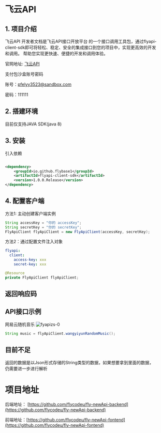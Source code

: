 # 飞云API

## 1. 项目介绍

飞云API 开发者文档是飞云API接口开放平台 的一个接口调用工具包，通过flyapi-client-sdk即可将轻松、稳定、安全的集成接口到您的项目中，实现更高效的开发和调用。
帮助您实现更快速、便捷的开发和调用体验。

官网地址: [飞云API](http://39.104.23.173/)

支付包沙盒账号密码

账号：pfelyy3523@sandbox.com

密码：111111

## 2. 搭建环境

目前仅支持JAVA SDK(java 8)

## 3. 安装

引入依赖

```xml

<dependency>
    <groupId>io.github.flybase1</groupId>
    <artifactId>flyapi-client-sdk</artifactId>
    <version>1.0.0.Release</version>
</dependency>
```

## 4. 配置客户端

方法1: 主动创建客户端实例

```java
String accessKey = "你的 accessKey";
String secretKey = "你的 secretKey";
FlyApiClient flyApiClient = new FlyApiClient(accessKey, secretKey);
```

方法2：通过配置文件注入对象

```yml
flyapi:
  client:
    access-key: xxx
    secret-key: xxx
```

```java
@Resource
private FlyApiClient flyApiClient;
```

## 返回响应码

## API接口示例

网易云随机音乐
![fyapizs-0](http://cdn.flycode.icu/codeCenterImg/202401141555941.png)

```java
String music = flyApiClient.wangyiyunRandomMusic();
```

## 目前不足

返回的数据是以Json形式存储的String类型的数据，如果想要拿到里面的数据，仍需要进一步进行解析

# 项目地址

后端地址： [https://github.com/flycodeu/fly-newApi-backend](https://github.com/flycodeu/fly-newApi-backend)

前端地址：[https://github.com/flycodeu/fly-newApi-fontend](https://github.com/flycodeu/fly-newApi-fontend)

